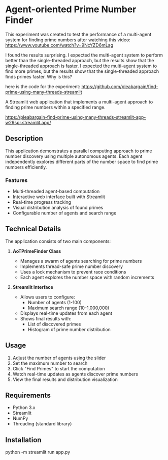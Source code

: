 # Agent-oriented Prime Number Finder


This experiment was created to test the performance of a multi-agent system for finding prime numbers after watching this video: https://www.youtube.com/watch?v=9NcYZD6mLag

I found the results surprising. I expected the multi-agent system to perform better than the single-threaded approach, but the results show that the single-threaded approach is faster. I expected the multi-agent system to find more primes, but the results show that the single-threaded approach finds primes faster. Why is this?

here is the code for the experiment:
https://github.com/pleabargain/find-prime-using-many-threads-streamlit




A Streamlit web application that implements a multi-agent approach to finding prime numbers within a specified range.

https://pleabargain-find-prime-using-many-threads-streamlit-app-w29spr.streamlit.app/

## Description

This application demonstrates a parallel computing approach to prime number discovery using multiple autonomous agents. Each agent independently explores different parts of the number space to find prime numbers efficiently.

### Features

- Multi-threaded agent-based computation
- Interactive web interface built with Streamlit
- Real-time progress tracking
- Visual distribution analysis of found primes
- Configurable number of agents and search range

## Technical Details

The application consists of two main components:

1. **AoTPrimeFinder Class**
   - Manages a swarm of agents searching for prime numbers
   - Implements thread-safe prime number discovery
   - Uses a lock mechanism to prevent race conditions
   - Each agent explores the number space with random increments

2. **Streamlit Interface**
   - Allows users to configure:
     - Number of agents (1-100)
     - Maximum search range (10-1,000,000)
   - Displays real-time updates from each agent
   - Shows final results with:
     - List of discovered primes
     - Histogram of prime number distribution

## Usage

1. Adjust the number of agents using the slider
2. Set the maximum number to search
3. Click "Find Primes" to start the computation
4. Watch real-time updates as agents discover prime numbers
5. View the final results and distribution visualization

## Requirements

- Python 3.x
- Streamlit
- NumPy
- Threading (standard library)

## Installation


python -m streamlit run app.py
